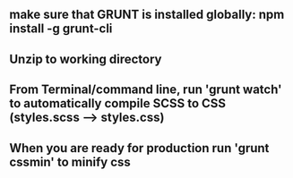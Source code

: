 ## make sure that GRUNT is installed globally: npm install -g grunt-cli

## Unzip to working directory
 
## From Terminal/command line, run 'grunt watch' to automatically compile SCSS to CSS (styles.scss --> styles.css)

## When you are ready for production run 'grunt cssmin' to minify css